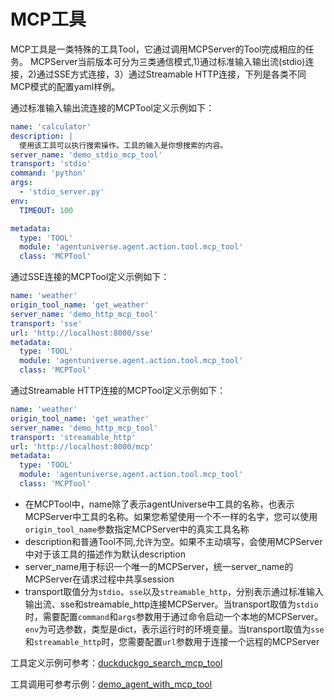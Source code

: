 # MCP工具

MCP工具是一类特殊的工具Tool，它通过调用MCPServer的Tool完成相应的任务。
MCPServer当前版本可分为三类通信模式,1)通过标准输入输出流(stdio)连接，2)通过SSE方式连接，3）通过Streamable HTTP连接，下列是各类不同MCP模式的配置yaml样例。

通过标准输入输出流连接的MCPTool定义示例如下：
```yaml
name: 'calculator'
description: |
  使用该工具可以执行搜索操作。工具的输入是你想搜索的内容。
server_name: 'demo_stdio_mcp_tool'
transport: 'stdio'
command: 'python'
args:
  - 'stdio_server.py'
env:
  TIMEOUT: 100

metadata:
  type: 'TOOL'
  module: 'agentuniverse.agent.action.tool.mcp_tool'
  class: 'MCPTool'
```

通过SSE连接的MCPTool定义示例如下：
```yaml
name: 'weather'
origin_tool_name: 'get_weather'
server_name: 'demo_http_mcp_tool'
transport: 'sse'
url: 'http://localhost:8000/sse'
metadata:
  type: 'TOOL'
  module: 'agentuniverse.agent.action.tool.mcp_tool'
  class: 'MCPTool'
```

通过Streamable HTTP连接的MCPTool定义示例如下：
```yaml
name: 'weather'
origin_tool_name: 'get_weather'
server_name: 'demo_http_mcp_tool'
transport: 'streamable_http'
url: 'http://localhost:8000/mcp'
metadata:
  type: 'TOOL'
  module: 'agentuniverse.agent.action.tool.mcp_tool'
  class: 'MCPTool'
```

- 在MCPTool中，name除了表示agentUniverse中工具的名称，也表示MCPServer中工具的名称。如果您希望使用一个不一样的名字，您可以使用`origin_tool_name`参数指定MCPServer中的真实工具名称
- description和普通Tool不同,允许为空。如果不主动填写，会使用MCPServer中对于该工具的描述作为默认description
- server_name用于标识一个唯一的MCPServer，统一server_name的MCPServer在请求过程中共享session
- transport取值分为`stdio`、`sse`以及`streamable_http`，分别表示通过标准输入输出流、sse和streamable_http连接MCPServer。当transport取值为`stdio`时，需要配置`command`和`args`参数用于通过命令启动一个本地的MCPServer。`env`为可选参数，类型是dict，表示运行时的环境变量。当transport取值为`sse`和`streamable_http`时，您需要配置`url`参数用于连接一个远程的MCPServer

工具定义示例可参考：[duckduckgo_search_mcp_tool](../../../../../../examples/sample_apps/toolkit_demo_app/intelligence/agentic/tool/duckduckgo_search_mcp_tool.yaml)

工具调用可参考示例：[demo_agent_with_mcp_tool](../../../../../../examples/sample_apps/toolkit_demo_app/intelligence/agentic/agent/agent_instance/demo_agent_with_mcp_tool.yaml)